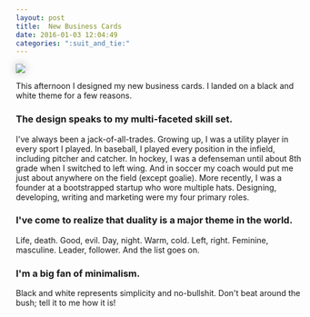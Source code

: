 ```yaml
---
layout: post
title:  New Business Cards
date: 2016-01-03 12:04:49
categories: ":suit_and_tie:"
---
```


<img style="box-shadow: 0 0 15px rgba(0, 0, 0, .25);" src="http://i.imgur.com/KeE97tS.png">

<p>This afternoon I designed my new business cards. I landed on a black and white theme for a few reasons.</p>

<h3>The design speaks to my multi-faceted skill set.</h3>
<p>I've always been a jack-of-all-trades. Growing up, I was a utility player in every sport I played. In baseball, I played every position in the infield, including pitcher and catcher. In hockey, I was a defenseman until about 8th grade when I switched to left wing. And in soccer my coach would put me just about anywhere on the field (except goalie). More recently, I was a founder at a bootstrapped startup who wore multiple hats. Designing, developing, writing and marketing were my four primary roles.</p>

<h3>I've come to realize that duality is a major theme in the world.</h3>
<p>Life, death. Good, evil. Day, night. Warm, cold. Left, right. Feminine, masculine. Leader, follower. And the list goes on.</p>

<h3>I'm a big fan of minimalism.</h3>
<p>Black and white represents simplicity and no-bullshit. Don't beat around the bush; tell it to me how it is!</p>
